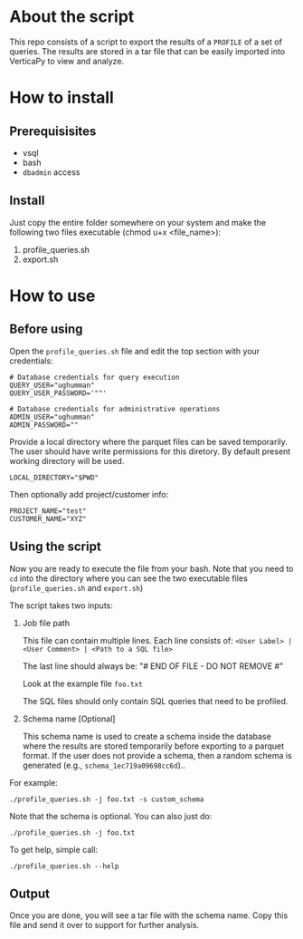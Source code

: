 # About the script
This repo consists of a script to export the results of a ``PROFILE`` of a set of queries. The results are stored in a tar file that can be easily imported into VerticaPy to view and analyze.

# How to install 
## Prerequisisites

- vsql
- bash
- `dbadmin` access

## Install 
Just copy the entire folder somewhere on your system and make the following two files executable (chmod u+x <file_name>):

1. profile_queries.sh
2. export.sh

# How to use 

## Before using 

Open the ``profile_queries.sh`` file and edit the top section with your credentials:

```
# Database credentials for query execution
QUERY_USER="ughumman"
QUERY_USER_PASSWORD='""'

# Database credentials for administrative operations
ADMIN_USER="ughumman"
ADMIN_PASSWORD=""
```

Provide a local directory where the parquet files can be saved temporarily. The user should have write permissions for this diretory. By default present working directory will be used.

```
LOCAL_DIRECTORY="$PWD"
```

Then optionally add project/customer info:

```
PROJECT_NAME="test"
CUSTOMER_NAME="XYZ"
```

## Using the script

Now you are ready to execute the file from your bash. Note that you need to ``cd`` into the directory where you can see the two executable files (`profile_queries.sh` and `export.sh`)

The script takes two inputs:

1. Job file path

    This file can contain multiple lines. Each line consists of:
    `<User Label> | <User Comment> | <Path to a SQL file>`

    The last line should always be:
    "# END OF FILE - DO NOT REMOVE #"

    Look at the example file `foo.txt`

    The SQL files should only contain SQL queries that need to be profiled.


2. Schema name [Optional]

    This schema name is used to create a schema inside the database where the results are stored temporarily before exporting to a parquet format. If the user does not provide a schema, then a random schema is generated (e.g., `schema_1ec719a09698cc6d`)..

For example:

``./profile_queries.sh -j foo.txt -s custom_schema``

Note that the schema is optional. You can also just do:

``./profile_queries.sh -j foo.txt``

To get help, simple call:

``./profile_queries.sh --help``

## Output

Once you are done, you will see a tar file with the schema name. Copy this file and send it over to support for further analysis.
